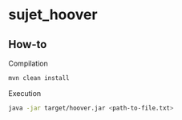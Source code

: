 # sujet_hoover

## How-to

Compilation

```bash
mvn clean install
```

Execution

```bash
java -jar target/hoover.jar <path-to-file.txt>
```
